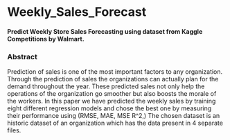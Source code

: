 # Weekly_Sales_Forecast
#### Predict Weekly Store Sales Forecasting using dataset from Kaggle Competitions by Walmart.

### Abstract
Prediction of sales is one of the most important factors to any organization. 
Through the prediction of sales the organizations can actually plan for the demand throughout the year. 
These predicted sales not only help the operations of the organization go smoother but also boosts the morale of the workers. 
In this paper we have predicted the weekly sales by training eight different regression models and chose the best one by measuring their performance using (RMSE, MAE, MSE R^2,) 
The chosen dataset is an historic dataset of an organization which has the data present in 4 separate files. 

